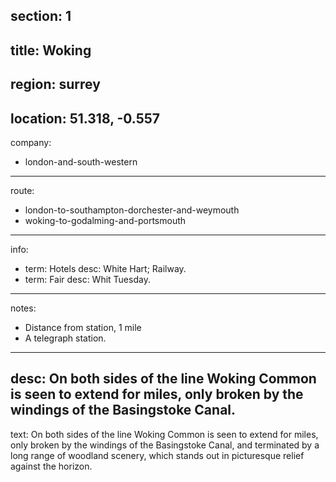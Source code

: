 section: 1
----
title: Woking
----
region: surrey
----
location: 51.318, -0.557
----
company:
- london-and-south-western
----
route:
- london-to-southampton-dorchester-and-weymouth
- woking-to-godalming-and-portsmouth
----
info:
- term: Hotels
  desc: White Hart; Railway.
- term: Fair
  desc: Whit Tuesday.
----
notes:
- Distance from station, 1 mile
- A telegraph station.
----
desc: On both sides of the line Woking Common is seen to extend for miles, only broken by the windings of the Basingstoke Canal.
----
text: On both sides of the line Woking Common is seen to extend for miles, only broken by the windings of the Basingstoke Canal, and terminated by a long range of woodland scenery, which stands out in picturesque relief against the horizon.
